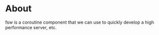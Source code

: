 # About

fsw is a coroutine component that we can use to quickly develop a high performance server, etc.
